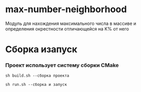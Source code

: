 # max-number-neighborhood

Модуль для нахождения максимального числа в массиве и определения окрестности отличающейся на K% от него

# Сборка изапуск

### Проект использует систему сборки CMake

```console
sh build.sh --сборка проекта

sh run.sh --сборка и запуск
```